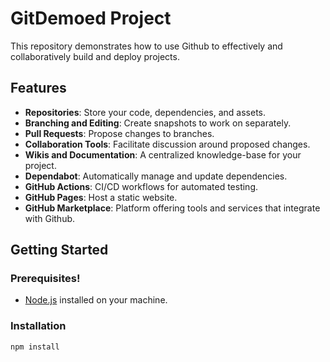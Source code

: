 # GitDemoed Project

This repository demonstrates how to use Github to effectively and collaboratively build and deploy projects.

## Features

- **Repositories**: Store your code, dependencies, and assets.
- **Branching and Editing**: Create snapshots to work on separately.
- **Pull Requests**: Propose changes to branches.
- **Collaboration Tools**: Facilitate discussion around proposed changes.
- **Wikis and Documentation**: A centralized knowledge-base for your project.
- **Dependabot**: Automatically manage and update dependencies.
- **GitHub Actions**: CI/CD workflows for automated testing.
- **GitHub Pages**: Host a static website.
- **GitHub Marketplace**: Platform offering tools and services that integrate with Github.


## Getting Started

### Prerequisites!

- [Node.js](https://nodejs.org/) installed on your machine.

### Installation

```bash
npm install
